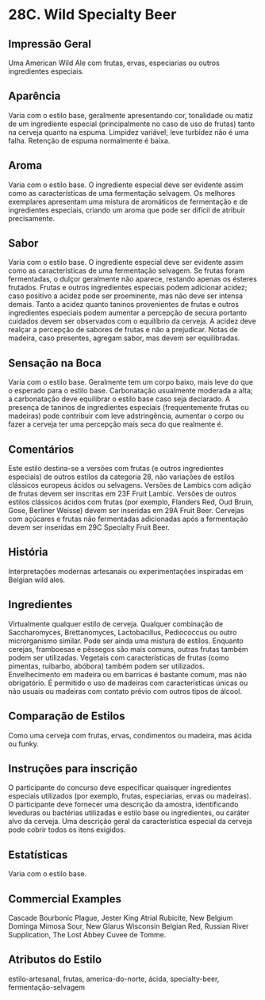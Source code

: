 # 28C. Wild Specialty Beer

## Impressão Geral

Uma American Wild Ale com frutas, ervas, especiarias ou outros ingredientes especiais.

## Aparência

Varia com o estilo base, geralmente apresentando cor, tonalidade ou matiz de um ingrediente especial (principalmente no caso de uso de frutas) tanto na cerveja quanto na espuma. Limpidez variável; leve turbidez não é uma falha. Retenção de espuma normalmente é baixa.

## Aroma

Varia com o estilo base. O ingrediente especial deve ser evidente assim como as características de uma fermentação selvagem. Os melhores exemplares apresentam uma mistura de aromáticos de fermentação e de ingredientes especiais, criando um aroma que pode ser difícil de atribuir precisamente.

## Sabor

Varia com o estilo base. O ingrediente especial deve ser evidente assim como as características de uma fermentação selvagem. Se frutas foram fermentadas, o dulçor geralmente não aparece, restando apenas os ésteres frutados. Frutas e outros ingredientes especiais podem adicionar acidez; caso positivo a acidez pode ser proeminente, mas não deve ser intensa demais. Tanto a acidez quanto taninos provenientes de frutas e outros ingredientes especiais podem aumentar a percepção de secura portanto cuidados devem ser observados com o equilíbrio da cerveja. A acidez deve realçar a percepção de sabores de frutas e não a prejudicar. Notas de madeira, caso presentes, agregam sabor, mas devem ser equilibradas.

## Sensação na Boca

Varia com o estilo base. Geralmente tem um corpo baixo, mais leve do que o esperado para o estilo base. Carbonatação usualmente moderada a alta; a carbonatação deve equilibrar o estilo base caso seja declarado. A presença de taninos de ingredientes especiais (frequentemente frutas ou madeiras) pode contribuir com leve adstringência, aumentar o corpo ou fazer a cerveja ter uma percepção mais seca do que realmente é.

## Comentários

Este estilo destina-se a versões com frutas (e outros ingredientes especiais) de outros estilos da categoria 28, não variações de estilos clássicos europeus ácidos ou selvagens. Versões de Lambics com adição de frutas devem ser inscritas em 23F Fruit Lambic. Versões de outros estilos clássicos ácidos com frutas (por exemplo, Flanders Red, Oud Bruin, Gose, Berliner Weisse) devem ser inseridas em 29A Fruit Beer. Cervejas com açúcares e frutas não fermentadas adicionadas após a fermentação devem ser inseridas em 29C Specialty Fruit Beer.

## História

Interpretações modernas artesanais ou experimentações inspiradas em Belgian wild ales.

## Ingredientes

Virtualmente qualquer estilo de cerveja. Qualquer combinação de Saccharomyces, Brettanomyces, Lactobacillus, Pediococcus ou outro microrganismo similar. Pode ser ainda uma mistura de estilos. Enquanto cerejas, framboesas e pêssegos são mais comuns, outras frutas também podem ser utilizadas. Vegetais com características de frutas (como pimentas, ruibarbo, abóbora) também podem ser utilizados. Envelhecimento em madeira ou em barricas é bastante comum, mas não obrigatório. É permitido o uso de madeiras com características únicas ou não usuais ou madeiras com contato prévio com outros tipos de álcool.

## Comparação de Estilos

Como uma cerveja com frutas, ervas, condimentos ou madeira, mas ácida ou funky.

## Instruções para inscrição

O participante do concurso deve especificar quaisquer ingredientes especiais utilizados (por exemplo, frutas, especiarias, ervas ou madeiras). O participante deve fornecer uma descrição da amostra, identificando leveduras ou bactérias utilizadas e estilo base ou ingredientes, ou caráter alvo da cerveja. Uma descrição geral da característica especial da cerveja pode cobrir todos os itens exigidos.


## Estatísticas

Varia com o estilo base.

## Commercial Examples

Cascade Bourbonic Plague, Jester King Atrial Rubicite, New Belgium Dominga Mimosa Sour, New Glarus Wisconsin Belgian Red, Russian River Supplication, The Lost Abbey Cuvee de Tomme.

## Atributos do Estilo

estilo-artesanal, frutas, america-do-norte, ácida, specialty-beer, fermentação-selvagem
